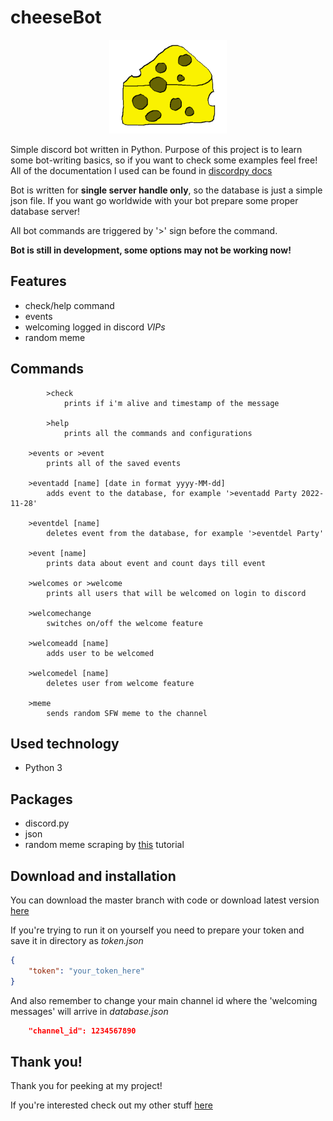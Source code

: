# cheeseBot
<p align="center">
  <img src="https://github.com/alehee/cheeseBot/blob/main/git_res/logo.png" style="height:150px;">
</p>

Simple discord bot written in Python. Purpose of this project is to learn some bot-writing basics, so if you want to check some examples feel free! All of the documentation I used can be found in [discordpy docs](https://discordpy.readthedocs.io/en/stable/)

Bot is written for **single server handle only**, so the database is just a simple json file. If you want go worldwide with your bot prepare some proper database server!

All bot commands are triggered by '>' sign before the command.

**Bot is still in development, some options may not be working now!**

## Features
* check/help command
* events
* welcoming logged in discord *VIPs*
* random meme

## Commands
```
    	>check
        	prints if i'm alive and timestamp of the message
    
    	>help
        	prints all the commands and configurations
		
	>events or >event
		prints all of the saved events
		
	>eventadd [name] [date in format yyyy-MM-dd]
		adds event to the database, for example '>eventadd Party 2022-11-28'
		
	>eventdel [name]
		deletes event from the database, for example '>eventdel Party'
		
	>event [name]
		prints data about event and count days till event
		
	>welcomes or >welcome
		prints all users that will be welcomed on login to discord
	
	>welcomechange
		switches on/off the welcome feature
	
	>welcomeadd [name]
		adds user to be welcomed
		
	>welcomedel [name]
		deletes user from welcome feature
		
	>meme
		sends random SFW meme to the channel
```

## Used technology
* Python 3

## Packages
* discord.py
* json
* random meme scraping by [this](https://sijey-praveen.medium.com/how-to-make-a-discord-meme-bot-using-15-lines-of-python-code-a2c7f6284d9f) tutorial

## Download and installation
You can download the master branch with code or download latest version [here](https://drive.google.com/file/d/1GSu8a6LDqdzyvk3depJ01uPHyh3fkmj-/view?usp=sharing)

If you're trying to run it on yourself you need to prepare your token and save it in directory as *token.json*
```json
{
	"token": "your_token_here"
}
```

And also remember to change your main channel id where the 'welcoming messages' will arrive in *database.json*
```json
	"channel_id": 1234567890
```

## Thank you!
Thank you for peeking at my project!

If you're interested check out my other stuff [here](https://github.com/alehee)
